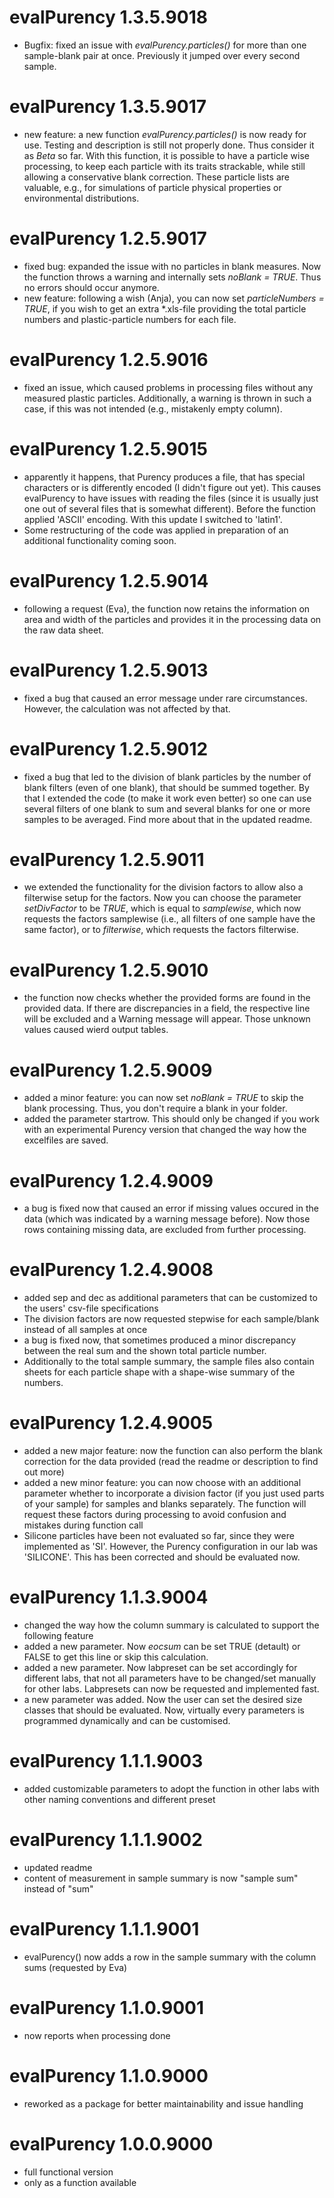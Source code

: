 # evalPurency 1.3.5.9018
  - Bugfix: fixed an issue with *evalPurency.particles()* for more than one sample-blank pair at once. Previously it jumped over every second sample.
  
# evalPurency 1.3.5.9017
  - new feature: a new function *evalPurency.particles()* is now ready for use. Testing and description is still not properly done. Thus consider it as *Beta* so far. With this function, it is possible to have a particle wise processing, to keep each particle with its traits strackable, while still allowing a conservative blank correction. These particle lists are valuable, e.g., for simulations of particle physical properties or environmental distributions.
  
# evalPurency 1.2.5.9017

  - fixed bug: expanded the issue with no particles in blank measures. Now the function throws a warning and internally sets *noBlank = TRUE*. Thus no errors should occur anymore.
  - new feature: following a wish (Anja), you can now set *particleNumbers = TRUE*, if you wish to get an extra *.xls-file providing the total particle numbers and plastic-particle numbers for each file.
  
# evalPurency 1.2.5.9016

  - fixed an issue, which caused problems in processing files without any measured plastic particles. Additionally, a warning is thrown in such a case, if this was not intended (e.g., mistakenly empty column).
  
# evalPurency 1.2.5.9015

  - apparently it happens, that Purency produces a file, that has special characters or is differently encoded (I didn't figure out yet). This causes evalPurency to have issues with reading the files (since it is usually just one out of several files that is somewhat different). Before the function applied 'ASCII' encoding. With this update I switched to 'latin1'. 
  - Some restructuring of the code was applied in preparation of an additional functionality coming soon.

# evalPurency 1.2.5.9014

  - following a request (Eva), the function now retains the information on area and width of the particles and provides it in the processing data on the raw data sheet.
  
# evalPurency 1.2.5.9013

  - fixed a bug that caused an error message under rare circumstances. However, the calculation was not affected by that.

# evalPurency 1.2.5.9012

  - fixed a bug that led to the division of blank particles by the number of blank filters (even of one blank), that should be summed together. By that I extended the code (to make it work even better) so one can use several filters of one blank to sum and several blanks for one or more samples to be averaged. Find more about that in the updated readme.
  
# evalPurency 1.2.5.9011

  - we extended the functionality for the division factors to allow also a filterwise setup for the factors. Now you can choose the parameter *setDivFactor* to be *TRUE*, which is equal to *samplewise*, which now requests the factors samplewise (i.e., all filters of one sample have the same factor), or to *filterwise*, which requests the factors filterwise.

# evalPurency 1.2.5.9010

  - the function now checks whether the provided forms are found in the provided data. If there are discrepancies in a field, the respective line will be excluded and a Warning message will appear. Those unknown values caused wierd output tables.

# evalPurency 1.2.5.9009

  - added a minor feature: you can now set *noBlank = TRUE* to skip the blank processing. Thus, you don't require a blank in your folder.
  - added the parameter startrow. This should only be changed if you work with an experimental Purency version that changed the way how the excelfiles are saved.

# evalPurency 1.2.4.9009

  - a bug is fixed now that caused an error if missing values occured in the data (which was indicated by a warning message before). Now those rows containing missing data, are excluded from further processing.

# evalPurency 1.2.4.9008

  - added sep and dec as additional parameters that can be customized to the users' csv-file specifications
  - The division factors are now requested stepwise for each sample/blank instead of all samples at once
  - a bug is fixed now, that sometimes produced a minor discrepancy between the real sum and the shown total particle number.
  - Additionally to the total sample summary, the sample files also contain sheets for each particle shape with a shape-wise summary of the numbers.

# evalPurency 1.2.4.9005

  - added a new major feature: now the function can also perform the blank correction for the data provided (read the readme or description to find out more)
  - added a new minor feature: you can now choose with an additional parameter whether to incorporate a division factor (if you just used parts of your sample) for samples and blanks separately. The function will request these factors during processing to avoid confusion and mistakes during function call
  - Silicone particles have been not evaluated so far, since they were implemented as 'SI'. However, the Purency configuration in our lab was 'SILICONE'. This has been corrected and should be evaluated now.

# evalPurency 1.1.3.9004
  
  - changed the way how the column summary is calculated to support the following feature
  - added a new parameter. Now *eocsum* can be set TRUE (detault) or FALSE to get this line or skip this calculation.
  - added a new parameter. Now labpreset can be set accordingly for different labs, that not all parameters have to be changed/set manually for other labs. Labpresets can now be requested and implemented fast.
  - a new parameter was added. Now the user can set the desired size classes that should be evaluated. Now, virtually every parameters is programmed dynamically and can be customised.

# evalPurency 1.1.1.9003

  - added customizable parameters to adopt the function in other labs with other naming conventions and different preset

# evalPurency 1.1.1.9002

  - updated readme
  - content of measurement in sample summary is now "sample sum" instead of "sum"
  
# evalPurency 1.1.1.9001

  - evalPurency() now adds a row in the sample summary with the column sums (requested by Eva)

# evalPurency 1.1.0.9001

  - now reports when processing done

# evalPurency 1.1.0.9000

  - reworked as a package for better maintainability and issue handling

# evalPurency 1.0.0.9000

  - full functional version
  - only as a function available
